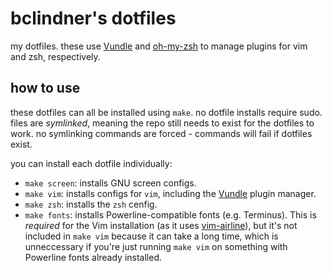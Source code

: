# bclindner's dotfiles

my dotfiles. these use [Vundle](https://github.com/VundleVim/Vundle.vim) and [oh-my-zsh](https://github.com/robbyrussell/oh-my-zsh) to manage plugins for vim and zsh, respectively.

## how to use

these dotfiles can all be installed using `make`. no dotfile installs require sudo. files are *symlinked*, meaning the repo still needs to exist for the dotfiles to work. no symlinking commands are forced - commands will fail if dotfiles exist.

you can install each dotfile individually:

* `make screen`: installs GNU screen configs.
* `make vim`: installs configs for `vim`, including the [Vundle](https://github.com/VundleVim/Vundle.vim) plugin manager.
* `make zsh`: installs the `zsh` cenfig.
* `make fonts`: installs Powerline-compatible fonts (e.g. Terminus). This is *required* for the Vim installation (as it uses [vim-airline](https://github.com/vim-airline/vim-airline)), but it's not included in `make vim` because it can take a long time, which is unneccessary if you're just running `make vim` on something with Powerline fonts already installed.

